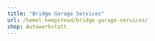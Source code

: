 ```yaml
---
title: "Bridge Garage Services"
url: /hemel-hempstead/bridge-garage-services/
shop: Autowerkstatt
---
```

